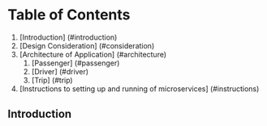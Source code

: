 # Table of Contents
1. [Introduction] (#introduction)
2. [Design Consideration] (#consideration)
3. [Architecture of Application] (#architecture)
    1. [Passenger] (#passenger)
    2. [Driver] (#driver)
    3. [Trip] (#trip)
4. [Instructions to setting up and running of microservices] (#instructions)

## Introduction  <a name="introduction"></a>

